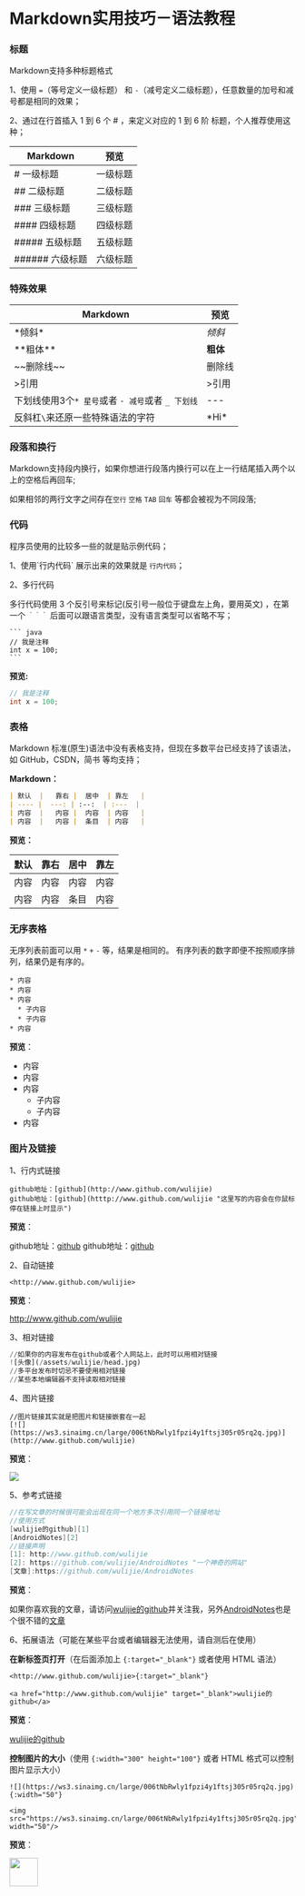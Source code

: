 # Markdown实用技巧－语法教程

### 标题

Markdown支持多种标题格式

1、使用 `=`（等号定义一级标题） 和 `-`（减号定义二级标题），任意数量的加号和减号都是相同的效果；

2、通过在行首插入 1 到 6 个 # ，来定义对应的 1 到 6 阶 标题，个人推荐使用这种；

| Markdown        | 预览     |
| --------------- | -------- |
| # 一级标题      | 一级标题 |
| ## 二级标题     | 二级标题 |
| ### 三级标题    | 三级标题 |
| #### 四级标题   | 四级标题 |
| ##### 五级标题  | 五级标题 |
| ###### 六级标题 | 六级标题 |

### 特殊效果

| Markdown                                          | 预览     |
| ------------------------------------------------- | -------- |
| \*倾斜\*                                          | *倾斜*   |
| \*\*粗体\*\*                                      | **粗体** |
| \~\~删除线\~\~                                    | 删除线   |
| \>引用                                            | >引用    |
| 下划线使用3个`* 星号`或者 `- 减号`或者 `_ 下划线` | ---      |
| 反斜杠`\`来还原一些特殊语法的字符                 | \*Hi\*   |

### 段落和换行

Markdown支持段内换行，如果你想进行段落内换行可以在上一行结尾插入两个以上的空格后再回车;

如果相邻的两行文字之间存在`空行` `空格` `TAB` `回车` 等都会被视为不同段落;

### 代码

程序员使用的比较多一些的就是贴示例代码；

1、使用\`行内代码\` 展示出来的效果就是 `行内代码`；

2、多行代码

多行代码使用 3 个反引号来标记(反引号一般位于键盘左上角，要用英文) ，在第一个 `｀｀｀` 后面可以跟语言类型，没有语言类型可以省略不写；

```
​``` java
// 我是注释
int x = 100;
​```
```

**预览:**

```java
// 我是注释
int x = 100;
```

### 表格

Markdown 标准(原生)语法中没有表格支持，但现在多数平台已经支持了该语法，如 GitHub，CSDN，简书 等均支持；

**Markdown：**

```markdown
| 默认  |   靠右 |  居中  | 靠左   |
| ---- |  ---: | :--:  | :---  |
| 内容  |   内容 |  内容  | 内容   |
| 内容  |   内容 |  条目  | 内容   |
```

**预览：**

| 默认 | 靠右 | 居中 | 靠左 |
| ---- | ---- | ---- | ---- |
| 内容 | 内容 | 内容 | 内容 |
| 内容 | 内容 | 条目 | 内容 |

### 无序表格

无序列表前面可以用 `*` `+` `-` 等，结果是相同的。
有序列表的数字即便不按照顺序排列，结果仍是有序的。

```
* 内容
* 内容
* 内容
  * 子内容
  * 子内容
* 内容
```

**预览**：

* 内容
* 内容
* 内容
  * 子内容
  * 子内容
* 内容

### 图片及链接

1、行内式链接

```
github地址：[github](http://www.github.com/wulijie)
github地址：[github](htttp://www.github.com/wulijie "这里写的内容会在你鼠标停在链接上时显示")
```

**预览**：

github地址：[github](http://www.github.com/wulijie)
github地址：[github](htttp://www.github.com/wulijie "这里写的内容会在你鼠标停在链接上时显示")

2、自动链接

```
<http://www.github.com/wulijie>
```

**预览**：

<http://www.github.com/wulijie>

3、相对链接

```python
//如果你的内容发布在github或者个人网站上，此时可以用相对链接
![头像](/assets/wulijie/head.jpg)
//多平台发布时切忌不要使用相对链接
//某些本地编辑器不支持读取相对链接
```

4、图片链接

```
//图片链接其实就是把图片和链接嵌套在一起
[![](https://ws3.sinaimg.cn/large/006tNbRwly1fpzi4y1ftsj305r05rq2q.jpg)](http://www.github.com/wulijie)
```

**预览**：

[![](https://ws3.sinaimg.cn/large/006tNbRwly1fpzi4y1ftsj305r05rq2q.jpg)](http://www.github.com/wulijie)

5、参考式链接

```java
//在写文章的时候很可能会出现在同一个地方多次引用同一个链接地址
//使用方式
[wulijie的github][1]
[AndroidNotes][2]
//链接声明
[1]: http://www.github.com/wulijie
[2]: https://github.com/wulijie/AndroidNotes "一个神奇的网站"
[文章]:https://github.com/wulijie/AndroidNotes
```

**预览**：

如果你喜欢我的文章，请访问[wulijie的github][1]并关注我，另外[AndroidNotes][2]也是个很不错的[文章][]

[1]: http://www.github.com/wulijie
[2]: https://github.com/wulijie/AndroidNotes "一个神奇的网站"
[文章]:https://github.com/wulijie/AndroidNotes

6、拓展语法（可能在某些平台或者编辑器无法使用，请自测后在使用）

**在新标签页打开**（在后面添加上 `{:target="_blank"}` 或者使用 HTML 语法）

```
<http://www.github.com/wulijie>{:target="_blank"}

<a href="http://www.github.com/wulijie" target="_blank">wulijie的github</a>
```

**预览**：

<a href="http://www.github.com/wulijie" target="_blank">wulijie的github</a>

**控制图片的大小**（使用 `{:width="300" height="100"}` 或者 HTML 格式可以控制图片显示大小）

```
![](https://ws3.sinaimg.cn/large/006tNbRwly1fpzi4y1ftsj305r05rq2q.jpg){:width="50"}

<img src="https://ws3.sinaimg.cn/large/006tNbRwly1fpzi4y1ftsj305r05rq2q.jpg" width="50"/>
```

**预览**：

<img src="https://ws3.sinaimg.cn/large/006tNbRwly1fpzi4y1ftsj305r05rq2q.jpg" width="50"/>

